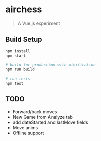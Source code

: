 # airchess

> A Vue.js experiment

## Build Setup

``` bash
npm install
npm start

# build for production with minification
npm run build

# run tests
npm test
```

## TODO

- Forward/back moves
- New Game from Analyze tab
- add dateStarted and lastMove fields
- Move anims
- Offline support
